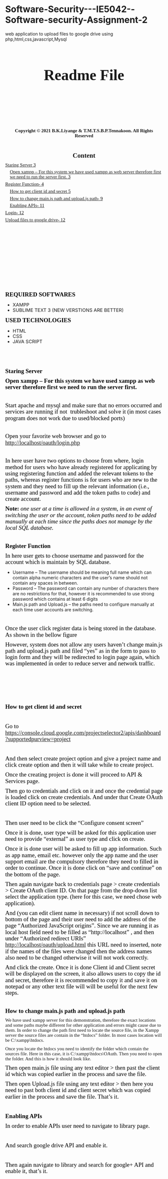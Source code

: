 # Software-Security---IE5042--Software-security-Assignment-2
web  application to upload files to google drive using php,html,css,javascript,Mysql
<p style='margin-top:0in;margin-right:0in;margin-bottom:8.0pt;margin-left:0in;line-height:107%;font-size:15px;font-family:"Calibri","sans-serif";text-align:center;'><strong><span style='font-size:21px;line-height:107%;font-family:"Times New Roman","serif";'>&nbsp;</span></strong></p>
<p style='margin-top:0in;margin-right:0in;margin-bottom:8.0pt;margin-left:0in;line-height:107%;font-size:15px;font-family:"Calibri","sans-serif";text-align:center;'><strong><span style='font-size:21px;line-height:107%;font-family:"Times New Roman","serif";'>&nbsp;</span></strong></p>
<p style='margin-top:0in;margin-right:0in;margin-bottom:8.0pt;margin-left:0in;line-height:107%;font-size:15px;font-family:"Calibri","sans-serif";text-align:center;'><strong><span style='font-size:48px;line-height:107%;font-family:"Times New Roman","serif";'>Readme File</span></strong></p>
<p style='margin-top:0in;margin-right:0in;margin-bottom:8.0pt;margin-left:0in;line-height:107%;font-size:15px;font-family:"Calibri","sans-serif";text-align:center;'><strong><span style='font-size:21px;line-height:107%;font-family:"Times New Roman","serif";'>&nbsp;</span></strong></p>
<p style='margin-top:0in;margin-right:0in;margin-bottom:8.0pt;margin-left:0in;line-height:107%;font-size:15px;font-family:"Calibri","sans-serif";text-align:center;'><strong><span style='font-size:21px;line-height:107%;font-family:"Times New Roman","serif";'>&nbsp;</span></strong></p>
<p style='margin-top:0in;margin-right:0in;margin-bottom:8.0pt;margin-left:0in;line-height:107%;font-size:15px;font-family:"Calibri","sans-serif";text-align:center;'><strong><span style='font-size:21px;line-height:107%;font-family:"Times New Roman","serif";'>&nbsp;</span></strong></p>
<p style='margin-top:0in;margin-right:0in;margin-bottom:8.0pt;margin-left:0in;line-height:107%;font-size:15px;font-family:"Calibri","sans-serif";text-align:center;'><strong><span style='font-size:21px;line-height:107%;font-family:"Times New Roman","serif";'>&nbsp;</span></strong></p>
<p style='margin-top:0in;margin-right:0in;margin-bottom:8.0pt;margin-left:0in;line-height:107%;font-size:15px;font-family:"Calibri","sans-serif";text-align:center;'><strong><span style='font-family:"Times New Roman","serif";'>Copyright &copy; 2021 B.K.Liyange &amp; T.M.T.S.B.P.Tennakoon. All Rights Reserved</span></strong></p>
<p style='margin-top:0in;margin-right:0in;margin-bottom:8.0pt;margin-left:0in;line-height:107%;font-size:15px;font-family:"Calibri","sans-serif";'><strong><span style='font-size:21px;line-height:107%;font-family:"Times New Roman","serif";'>&nbsp;</span></strong></p>
<p style='margin-top:0in;margin-right:0in;margin-bottom:8.0pt;margin-left:0in;line-height:107%;font-size:15px;font-family:"Calibri","sans-serif";text-align:center;'><strong><span style='font-size:21px;line-height:107%;font-family:"Times New Roman","serif";'>Content</span></strong></p>
<p style='margin-top:0in;margin-right:0in;margin-bottom:5.0pt;margin-left:0in;line-height:107%;font-size:15px;font-family:"Calibri","sans-serif";'><a href="#_Toc69565336">Staring Server<span style="color:windowtext;text-decoration:none;">&nbsp;</span><span style="color:windowtext;text-decoration:none;">3</span></a></p>
<p style='margin-top:0in;margin-right:0in;margin-bottom:5.0pt;margin-left:11.0pt;line-height:107%;font-size:15px;font-family:"Calibri","sans-serif";'><a href="#_Toc69565337">Open xampp &ndash; For this system we have used xampp as web server therefore first we need to run the server first.<span style="color:windowtext;text-decoration:none;">&nbsp;</span><span style="color:windowtext;text-decoration:none;">3</span></a></p>
<p style='margin-top:0in;margin-right:0in;margin-bottom:5.0pt;margin-left:0in;line-height:107%;font-size:15px;font-family:"Calibri","sans-serif";'><a href="#_Toc69565338">Register Function<span style="color:windowtext;text-decoration:none;">-&nbsp;</span><span style="color:windowtext;text-decoration:none;">4</span></a></p>
<p style='margin-top:0in;margin-right:0in;margin-bottom:5.0pt;margin-left:11.0pt;line-height:107%;font-size:15px;font-family:"Calibri","sans-serif";'><a href="#_Toc69565339">How to get client id and secret<span style="color:windowtext;text-decoration:none;">&nbsp;</span><span style="color:windowtext;text-decoration:none;">5</span></a></p>
<p style='margin-top:0in;margin-right:0in;margin-bottom:5.0pt;margin-left:11.0pt;line-height:107%;font-size:15px;font-family:"Calibri","sans-serif";'><a href="#_Toc69565340">How to change main.js path and upload.js path<span style="color:windowtext;text-decoration:none;">-&nbsp;</span><span style="color:windowtext;text-decoration:none;">9</span></a></p>
<p style='margin-top:0in;margin-right:0in;margin-bottom:5.0pt;margin-left:11.0pt;line-height:107%;font-size:15px;font-family:"Calibri","sans-serif";'><a href="#_Toc69565341">Enabling APIs<span style="color:windowtext;text-decoration:none;">-&nbsp;</span><span style="color:windowtext;text-decoration:none;">11</span></a></p>
<p style='margin-top:0in;margin-right:0in;margin-bottom:5.0pt;margin-left:0in;line-height:107%;font-size:15px;font-family:"Calibri","sans-serif";'><a href="#_Toc69565342">Login<span style="color:windowtext;text-decoration:none;">-&nbsp;</span><span style="color:windowtext;text-decoration:none;">12</span></a></p>
<p style='margin-top:0in;margin-right:0in;margin-bottom:5.0pt;margin-left:0in;line-height:107%;font-size:15px;font-family:"Calibri","sans-serif";'><a href="#_Toc69565343">Upload files to google drive<span style="color:windowtext;text-decoration:none;">-&nbsp;</span><span style="color:windowtext;text-decoration:none;">12</span></a></p>
<p style='margin-top:0in;margin-right:0in;margin-bottom:8.0pt;margin-left:0in;line-height:107%;font-size:15px;font-family:"Calibri","sans-serif";'>&nbsp;</p>
<p style='margin-top:0in;margin-right:0in;margin-bottom:8.0pt;margin-left:0in;line-height:107%;font-size:15px;font-family:"Calibri","sans-serif";'>&nbsp;</p>
<p style='margin-top:0in;margin-right:0in;margin-bottom:8.0pt;margin-left:0in;line-height:107%;font-size:15px;font-family:"Calibri","sans-serif";'>&nbsp;</p>
<p style='margin-top:0in;margin-right:0in;margin-bottom:8.0pt;margin-left:0in;line-height:107%;font-size:15px;font-family:"Calibri","sans-serif";'>&nbsp;</p>
<p style='margin-top:0in;margin-right:0in;margin-bottom:8.0pt;margin-left:0in;line-height:107%;font-size:15px;font-family:"Calibri","sans-serif";'>&nbsp;</p>
<p style='margin-top:0in;margin-right:0in;margin-bottom:8.0pt;margin-left:0in;line-height:107%;font-size:15px;font-family:"Calibri","sans-serif";'>&nbsp;</p>
<p style='margin-top:0in;margin-right:0in;margin-bottom:8.0pt;margin-left:0in;line-height:107%;font-size:15px;font-family:"Calibri","sans-serif";'>&nbsp;</p>
<p style='margin-top:0in;margin-right:0in;margin-bottom:8.0pt;margin-left:0in;line-height:107%;font-size:15px;font-family:"Calibri","sans-serif";'>&nbsp;</p>
<p style='margin-top:0in;margin-right:0in;margin-bottom:8.0pt;margin-left:0in;line-height:107%;font-size:19px;font-family:"Times New Roman","serif";color:black;font-weight:bold;'>REQUIRED SOFTWARES</p>
<ul style="list-style-type: disc;margin-left:0in;">
    <li><span style="line-height:107%;font-size:15px;">XAMPP</span></li>
    <li><span style="line-height:107%;font-size:15px;">SUBLIME TEXT 3 (NEW VERSTIONS ARE BETTER)</span></li>
</ul>
<p style='margin-top:0in;margin-right:0in;margin-bottom:8.0pt;margin-left:0in;line-height:107%;font-size:19px;font-family:"Times New Roman","serif";color:black;font-weight:bold;'>USED TECHNOLOGIES</p>
<ul style="list-style-type: disc;margin-left:0in;">
    <li><span style="line-height:107%;font-size:15px;">HTML</span></li>
    <li><span style="line-height:107%;font-size:15px;">CSS</span></li>
    <li><span style="line-height:107%;font-size:15px;">JAVA SCRIPT</span></li>
</ul>
<p style='margin-top:0in;margin-right:0in;margin-bottom:8.0pt;margin-left:0in;line-height:107%;font-size:19px;font-family:"Times New Roman","serif";color:black;font-weight:bold;'>&nbsp;</p>
<p style='margin-top:0in;margin-right:0in;margin-bottom:8.0pt;margin-left:0in;line-height:107%;font-size:19px;font-family:"Times New Roman","serif";color:black;font-weight:bold;'>&nbsp;</p>
<p style='margin-top:0in;margin-right:0in;margin-bottom:8.0pt;margin-left:0in;line-height:107%;font-size:19px;font-family:"Times New Roman","serif";color:black;font-weight:bold;'>Staring Server</p>
<p style='margin-top:0in;margin-right:0in;margin-bottom:8.0pt;margin-left:0in;line-height:107%;font-size:19px;font-family:"Times New Roman","serif";color:black;font-weight:bold;'>Open xampp &ndash; For this system we have used xampp as web server therefore first we need to run the server first.</p>
<p style='margin-top:0in;margin-right:0in;margin-bottom:8.0pt;margin-left:0in;line-height:107%;font-size:15px;font-family:"Calibri","sans-serif";'>&nbsp;</p>
<p style='margin-top:0in;margin-right:0in;margin-bottom:8.0pt;margin-left:0in;line-height:107%;font-size:19px;font-family:"Times New Roman","serif";color:black;'>Start apache and mysql and make sure that no errors occurred and services are running if not &nbsp;trubleshoot and solve it (in most cases program does not work due to used/blocked ports)</p>
<p style='margin-top:0in;margin-right:0in;margin-bottom:8.0pt;margin-left:0in;line-height:107%;font-size:15px;font-family:"Calibri","sans-serif";'>&nbsp;</p>
<p style='margin-top:0in;margin-right:0in;margin-bottom:8.0pt;margin-left:0in;line-height:107%;font-size:19px;font-family:"Times New Roman","serif";color:black;'>Open your favorite web browser and go to <a href="http://localhost/oauth/login.php">http://localhost/oauth/login.php</a></p>
<p style='margin-top:0in;margin-right:0in;margin-bottom:8.0pt;margin-left:0in;line-height:107%;font-size:15px;font-family:"Calibri","sans-serif";'>&nbsp;</p>
<p style='margin-top:0in;margin-right:0in;margin-bottom:8.0pt;margin-left:0in;line-height:107%;font-size:19px;font-family:"Times New Roman","serif";color:black;'>In here user have two options to choose from where, login method for users who have already registered for applicating by using registering function and added the relevant tokens to the paths, whereas register functions is for users who are new to the system and they need to fill up the relevant information (i.e., username and password and add the token paths to code) and create account.</p>
<p style='margin-top:0in;margin-right:0in;margin-bottom:8.0pt;margin-left:0in;line-height:107%;font-size:19px;font-family:"Times New Roman","serif";color:black;'><strong>Note:</strong> <em>one user at a time is allowed in a system, in an event of switching the user or the account, token paths need to be added manually at each time since the paths does not manage by the local SQL database.</em></p>
<p style='margin-top:0in;margin-right:0in;margin-bottom:8.0pt;margin-left:0in;line-height:107%;font-size:15px;font-family:"Calibri","sans-serif";'>&nbsp;</p>
<p style='margin-top:0in;margin-right:0in;margin-bottom:8.0pt;margin-left:0in;line-height:107%;font-size:19px;font-family:"Times New Roman","serif";color:black;font-weight:bold;'>Register Function</p>
<p style='margin-top:0in;margin-right:0in;margin-bottom:8.0pt;margin-left:0in;line-height:107%;font-size:19px;font-family:"Times New Roman","serif";color:black;'>In here user gets to choose username and password for the account which is maintain by SQL database.</p>
<ul style="list-style-type: disc;margin-left:0in;">
    <li>Username &ndash; The username should be meaning full name which can contain alpha numeric characters and the user&rsquo;s name should not contain any spaces in between.</li>
    <li>Password &ndash; The password can contain any number of characters there are no restrictions for that, however it is recommended to use strong password which contains at least 6 digits</li>
    <li>Main.js path and Upload.js &ndash; the paths need to configure manually at each time user accounts are switching.</li>
</ul>
<p style='margin-top:0in;margin-right:0in;margin-bottom:8.0pt;margin-left:0in;line-height:107%;font-size:15px;font-family:"Calibri","sans-serif";'>&nbsp;</p>
<p style='margin-top:0in;margin-right:0in;margin-bottom:8.0pt;margin-left:0in;line-height:107%;font-size:19px;font-family:"Times New Roman","serif";color:black;'>Once the user click register data is being stored in the database. As shown in the bellow figure</p>
<p style='margin-top:0in;margin-right:0in;margin-bottom:8.0pt;margin-left:0in;line-height:107%;font-size:19px;font-family:"Times New Roman","serif";color:black;'>However, system does not allow any users haven&rsquo;t change main.js path and upload.js path and filed &ldquo;yes&rdquo; as in the form to pass to login form and they will be redirected to login page again, which was implemented in order to reduce server and network traffic.</p>
<p style='margin-top:0in;margin-right:0in;margin-bottom:8.0pt;margin-left:0in;line-height:107%;font-size:15px;font-family:"Calibri","sans-serif";'>&nbsp;</p>
<p style='margin-top:0in;margin-right:0in;margin-bottom:8.0pt;margin-left:0in;line-height:107%;font-size:15px;font-family:"Calibri","sans-serif";'>&nbsp;</p>
<p style='margin-top:0in;margin-right:0in;margin-bottom:8.0pt;margin-left:0in;line-height:107%;font-size:15px;font-family:"Calibri","sans-serif";'>&nbsp;</p>
<p style='margin-top:0in;margin-right:0in;margin-bottom:8.0pt;margin-left:0in;line-height:107%;font-size:15px;font-family:"Calibri","sans-serif";'>&nbsp;</p>
<p style='margin-top:0in;margin-right:0in;margin-bottom:8.0pt;margin-left:0in;line-height:107%;font-size:19px;font-family:"Times New Roman","serif";color:black;font-weight:bold;'>How to get client id and secret</p>
<p style='margin-top:0in;margin-right:0in;margin-bottom:8.0pt;margin-left:0in;line-height:107%;font-size:19px;font-family:"Times New Roman","serif";color:black;'>&nbsp;</p>
<p style='margin-top:0in;margin-right:0in;margin-bottom:8.0pt;margin-left:0in;line-height:107%;font-size:19px;font-family:"Times New Roman","serif";color:black;'>Go to <a href="https://console.cloud.google.com/projectselector2/apis/dashboard?supportedpurview=project">https://console.cloud.google.com/projectselector2/apis/dashboard?supportedpurview=project</a></p>
<p style='margin-top:0in;margin-right:0in;margin-bottom:8.0pt;margin-left:0in;line-height:107%;font-size:19px;font-family:"Times New Roman","serif";color:black;'>&nbsp;</p>
<p style='margin-top:0in;margin-right:0in;margin-bottom:8.0pt;margin-left:0in;line-height:107%;font-size:19px;font-family:"Times New Roman","serif";color:black;'>And then select create project option and give a project name and click create option and then it will take while to create project.</p>
<p style='margin-top:0in;margin-right:0in;margin-bottom:8.0pt;margin-left:0in;line-height:107%;font-size:19px;font-family:"Times New Roman","serif";color:black;'>Once the creating project is done it will proceed to API &amp; Services page.</p>
<p style='margin-top:0in;margin-right:0in;margin-bottom:8.0pt;margin-left:0in;line-height:107%;font-size:19px;font-family:"Times New Roman","serif";color:black;'>Then go to credentials and click on it and once the credential page is loaded click on create credentials. And under that Create OAuth client ID option need to be selected.</p>
<p style='margin-top:0in;margin-right:0in;margin-bottom:8.0pt;margin-left:0in;line-height:107%;font-size:19px;font-family:"Times New Roman","serif";color:black;'>&nbsp;</p>
<p style='margin-top:0in;margin-right:0in;margin-bottom:8.0pt;margin-left:0in;line-height:107%;font-size:19px;font-family:"Times New Roman","serif";color:black;'>Then user need to be click the &ldquo;Configure consent screen&rdquo;</p>
<p style='margin-top:0in;margin-right:0in;margin-bottom:8.0pt;margin-left:0in;line-height:107%;font-size:19px;font-family:"Times New Roman","serif";color:black;'>Once it is done, user type will be asked for this application user need to provide &ldquo;external&rdquo; as user type and click on create.</p>
<p style='margin-top:0in;margin-right:0in;margin-bottom:8.0pt;margin-left:0in;line-height:107%;font-size:19px;font-family:"Times New Roman","serif";color:black;'>Once it is done user will be asked to fill up app information. Such as app name, email etc. however only the app name and the user support email are the compulsory therefore they need to filled in order to continue. Once it is done click on &ldquo;save and continue&rdquo; on the bottom of the page.</p>
<p style='margin-top:0in;margin-right:0in;margin-bottom:8.0pt;margin-left:0in;line-height:107%;font-size:19px;font-family:"Times New Roman","serif";color:black;'>Then again navigate back to credentials page &gt; create credentials &gt; Create OAuth client ID. On that page from the drop-down list select the application type. (here for this case, we need chose web application).</p>
<p style='margin-top:0in;margin-right:0in;margin-bottom:8.0pt;margin-left:0in;line-height:107%;font-size:19px;font-family:"Times New Roman","serif";color:black;'>And (you can edit client name in necessary) if not scroll down to bottom of the page and their user need to add the address of the page &ldquo;Authorized JavaScript origins&rdquo;. Since we are running it as local host field need to be filled as &ldquo;http://localhost&rdquo; , and then under &ldquo;Authorized redirect URIs&rdquo; <a href="http://localhost/oauth/upload.html">http://localhost/oauth/upload.html</a> this URL need to inserted, note if the names of the files were changed then the address names also need to be changed otherwise it will not work correctly.</p>
<p style='margin-top:0in;margin-right:0in;margin-bottom:8.0pt;margin-left:0in;line-height:107%;font-size:19px;font-family:"Times New Roman","serif";color:black;'>And click the create. Once it is done Client id and Client secret will be displayed on the screen, it also allows users to copy the id and secret, therefore it is recommended to copy it and save it on notepad or any other text file will will be useful for the next few steps.</p>
<p style='margin-top:0in;margin-right:0in;margin-bottom:8.0pt;margin-left:0in;line-height:107%;font-size:15px;font-family:"Calibri","sans-serif";'><strong>&nbsp;</strong></p>
<p style='margin-top:0in;margin-right:0in;margin-bottom:8.0pt;margin-left:0in;line-height:107%;font-size:19px;font-family:"Times New Roman","serif";color:black;font-weight:bold;'>How to change main.js path and upload.js path</p>
<p style='margin-top:0in;margin-right:0in;margin-bottom:8.0pt;margin-left:0in;line-height:107%;font-size:15px;font-family:"Calibri","sans-serif";'>We have used xampp server for this demonstration, therefore the exact locations and some paths maybe different for other application and errors might cause due to them. In order to change the path first need to locate the source file, in the Xampp server the source files are contain in the &ldquo;htdocs&rdquo; folder. In most cases location will be C:\xampp\htdocs.</p>
<p style='margin-top:0in;margin-right:0in;margin-bottom:8.0pt;margin-left:0in;line-height:107%;font-size:15px;font-family:"Calibri","sans-serif";'>Once you locate the htdocs you need to identify the folder which contain the sources file. Here in this case, it is C:\xampp\htdocs\OAuth. Then you need to open the folder. And this is how it should look like.</p>
<p style='margin-top:0in;margin-right:0in;margin-bottom:8.0pt;margin-left:0in;line-height:107%;font-size:19px;font-family:"Times New Roman","serif";color:black;'>Then open main.js file using any text editor &gt; then past the client id which was copied earlier in the process and save the file.</p>
<p style='margin-top:0in;margin-right:0in;margin-bottom:8.0pt;margin-left:0in;line-height:107%;font-size:19px;font-family:"Times New Roman","serif";color:black;'>Then open Upload.js file using any text editor &gt; then here you need to past both client id and client secret which was copied earlier in the process and save the file. That&rsquo;s it.</p>
<p style='margin-top:0in;margin-right:0in;margin-bottom:8.0pt;margin-left:0in;line-height:107%;font-size:19px;font-family:"Times New Roman","serif";color:black;font-weight:bold;'>&nbsp;</p>
<p style='margin-top:0in;margin-right:0in;margin-bottom:8.0pt;margin-left:0in;line-height:107%;font-size:19px;font-family:"Times New Roman","serif";color:black;font-weight:bold;'><b>Enabling APIs</b></p>
<p style='margin-top:0in;margin-right:0in;margin-bottom:8.0pt;margin-left:0in;line-height:107%;font-size:19px;font-family:"Times New Roman","serif";color:black;'>In order to enable APIs user need to navigate to library page.</p>
<p style='margin-top:0in;margin-right:0in;margin-bottom:8.0pt;margin-left:0in;line-height:107%;font-size:19px;font-family:"Times New Roman","serif";color:black;'>&nbsp;</p>
<p style='margin-top:0in;margin-right:0in;margin-bottom:8.0pt;margin-left:0in;line-height:107%;font-size:19px;font-family:"Times New Roman","serif";color:black;'>And search google drive API and enable it.</p>
<p style='margin-top:0in;margin-right:0in;margin-bottom:8.0pt;margin-left:0in;line-height:107%;font-size:19px;font-family:"Times New Roman","serif";color:black;'>&nbsp;</p>
<p style='margin-top:0in;margin-right:0in;margin-bottom:8.0pt;margin-left:0in;line-height:107%;font-size:19px;font-family:"Times New Roman","serif";color:black;'>Then again navigate to library and search for google+ API and enable it, that&rsquo;s it.</p>
<p style='margin-top:0in;margin-right:0in;margin-bottom:8.0pt;margin-left:0in;line-height:107%;font-size:15px;font-family:"Calibri","sans-serif";'>&nbsp;</p>
<p style='margin-top:0in;margin-right:0in;margin-bottom:8.0pt;margin-left:0in;line-height:107%;font-size:15px;font-family:"Calibri","sans-serif";'>&nbsp;</p>
<p style='margin-top:0in;margin-right:0in;margin-bottom:8.0pt;margin-left:0in;line-height:107%;font-size:15px;font-family:"Calibri","sans-serif";'>&nbsp;</p>
<p style='margin-top:0in;margin-right:0in;margin-bottom:8.0pt;margin-left:0in;line-height:107%;font-size:15px;font-family:"Calibri","sans-serif";'>&nbsp;</p>
<p style='margin-top:0in;margin-right:0in;margin-bottom:8.0pt;margin-left:0in;line-height:107%;font-size:15px;font-family:"Calibri","sans-serif";'>&nbsp;</p>
<p style='margin-top:0in;margin-right:0in;margin-bottom:8.0pt;margin-left:0in;line-height:107%;font-size:15px;font-family:"Calibri","sans-serif";'>&nbsp;</p>
<p style='margin-top:0in;margin-right:0in;margin-bottom:8.0pt;margin-left:0in;line-height:107%;font-size:15px;font-family:"Calibri","sans-serif";'>&nbsp;</p>
<p style='margin-top:0in;margin-right:0in;margin-bottom:8.0pt;margin-left:0in;line-height:107%;font-size:15px;font-family:"Calibri","sans-serif";'>&nbsp;</p>
<p style='margin-top:0in;margin-right:0in;margin-bottom:8.0pt;margin-left:0in;line-height:107%;font-size:15px;font-family:"Calibri","sans-serif";'>&nbsp;</p>
<p style='margin-top:0in;margin-right:0in;margin-bottom:8.0pt;margin-left:0in;line-height:107%;font-size:15px;font-family:"Calibri","sans-serif";'>&nbsp;</p>
<p style='margin-top:0in;margin-right:0in;margin-bottom:8.0pt;margin-left:0in;line-height:107%;font-size:15px;font-family:"Calibri","sans-serif";'>&nbsp;</p>
<p style='margin-top:0in;margin-right:0in;margin-bottom:8.0pt;margin-left:0in;line-height:107%;font-size:15px;font-family:"Calibri","sans-serif";'>&nbsp;</p>
<p style='margin-top:0in;margin-right:0in;margin-bottom:8.0pt;margin-left:0in;line-height:107%;font-size:15px;font-family:"Calibri","sans-serif";'>&nbsp;</p>
<p style='margin-top:0in;margin-right:0in;margin-bottom:8.0pt;margin-left:0in;line-height:107%;font-size:19px;font-family:"Times New Roman","serif";color:black;font-weight:bold;'>Login</p>
<p style='margin-top:0in;margin-right:0in;margin-bottom:8.0pt;margin-left:0in;line-height:107%;font-size:19px;font-family:"Times New Roman","serif";color:black;'>Once the register process is completed user can login to the system using username and password. If by any chance user try to login with bogus credentials user will be re-directed to the login page again.</p>
<p style='margin-top:0in;margin-right:0in;margin-bottom:8.0pt;margin-left:0in;line-height:107%;font-size:19px;font-family:"Times New Roman","serif";color:black;font-weight:bold;'>Upload files to google drive</p>
<p style='margin-top:0in;margin-right:0in;margin-bottom:8.0pt;margin-left:0in;line-height:107%;font-size:19px;font-family:"Times New Roman","serif";color:black;'>Once user input valid credentials and click on &ldquo;login&rdquo; user will be redirected to file upload process where users have to login with google account credentials.</p>
<p style='margin-top:0in;margin-right:0in;margin-bottom:8.0pt;margin-left:0in;line-height:107%;font-size:19px;font-family:"Times New Roman","serif";color:black;'>&nbsp;</p>
<p style='margin-top:0in;margin-right:0in;margin-bottom:8.0pt;margin-left:0in;line-height:107%;font-size:19px;font-family:"Times New Roman","serif";color:black;'>Then user can select account or add a new account by providing valid email and password. Once it is done the if the invputs are valid then it will proceed to the next page.</p>
<p style='margin-top:0in;margin-right:0in;margin-bottom:8.0pt;margin-left:0in;line-height:107%;font-size:19px;font-family:"Times New Roman","serif";color:black;'><strong>Note</strong>: Google account should be matched with client id and client secret.</p>
<p style='margin-top:0in;margin-right:0in;margin-bottom:8.0pt;margin-left:0in;line-height:107%;font-size:19px;font-family:"Times New Roman","serif";color:black;'>Note: In sometimes error might occur as shown in the bellow diagram. Yet there is no hart or malfunction of the system it is just a warring. In order to soleve it. Go to Advanced &gt; go to slit oauth ( unsafe)</p>
<p style='margin-top:0in;margin-right:0in;margin-bottom:8.0pt;margin-left:0in;line-height:107%;font-size:19px;font-family:"Times New Roman","serif";color:black;'>Then user need to provide access by clicking &ldquo;allow&rdquo; in case if the user deny the allow request it will lead back to google login page.</p>
<p style='margin-top:0in;margin-right:0in;margin-bottom:8.0pt;margin-left:0in;line-height:107%;font-size:19px;font-family:"Times New Roman","serif";color:black;'>Once the permission is granted the user will proceed to file upload page where user gets to choose/browse files which need to be uploaded. From there user can select files which are locally available in the pc or any other storage medium.</p>
<p style='margin-top:0in;margin-right:0in;margin-bottom:8.0pt;margin-left:0in;line-height:107%;font-size:19px;font-family:"Times New Roman","serif";color:black;'>Once the files are selected then user can proceed with upload function by clicking the upload button then the loading bar will display the upload progress once it reached 100% the uploading process is completed. And user can view files via their google drive.</p>
<p style='margin-top:0in;margin-right:0in;margin-bottom:8.0pt;margin-left:0in;line-height:107%;font-size:19px;font-family:"Times New Roman","serif";color:black;'>&nbsp;</p>
